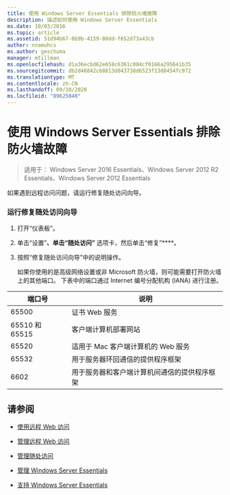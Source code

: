 ```yaml
---
title: 使用 Windows Server Essentials 排除防火墙故障
description: 描述如何使用 Windows Server Essentials
ms.date: 10/03/2016
ms.topic: article
ms.assetid: 51d94b67-8b9b-4159-80dd-f652d73a43cb
author: nnamuhcs
ms.author: geschuma
manager: mtillman
ms.openlocfilehash: d1a36ecbd62e658c6361c004cf0166a295641b35
ms.sourcegitcommit: db2d46842c68813d043738d6523f13d8454fc972
ms.translationtype: MT
ms.contentlocale: zh-CN
ms.lasthandoff: 09/10/2020
ms.locfileid: "89625040"
---
```

# <a name="troubleshoot-your-firewall-in-windows-server-essentials"></a>使用 Windows Server Essentials 排除防火墙故障

>适用于： Windows Server 2016 Essentials、Windows Server 2012 R2 Essentials、Windows Server 2012 Essentials

 如果遇到远程访问问题，请运行修复随处访问向导。

### <a name="to-run-the-repair-anywhere-access-wizard"></a>运行修复随处访问向导

1. 打开“仪表板”。

2. 单击“设置”****、单击“随处访问”**** 选项卡，然后单击“修复”****。

3. 按照“修复随处访问向导”中的说明操作。

   如果你使用的是高级网络设置或非 Microsoft 防火墙，则可能需要打开防火墙上的其他端口。 下表中的端口通过 Internet 编号分配机构 (IANA) 进行注册。

|端口号|说明|
|-----------------|-----------------|
|65500|证书 Web 服务|
|65510 和 65515|客户端计算机部署网站|
|65520|适用于 Mac 客户端计算机的 Web 服务|
|65532|用于服务器环回通信的提供程序框架|
|6602|用于服务器和客户端计算机间通信的提供程序框架|

## <a name="see-also"></a>请参阅

-   [使用远程 Web 访问](../use/Use-Remote-Web-Access-in-Windows-Server-Essentials.md)

-   [管理远程 Web 访问](../manage/Manage-Remote-Web-Access-in-Windows-Server-Essentials.md)

-   [管理随处访问](../manage/Manage-Anywhere-Access-in-Windows-Server-Essentials.md)

-   [管理 Windows Server Essentials](../manage/Manage-Windows-Server-Essentials.md)

-   [支持 Windows Server Essentials](../support/Support-Windows-Server-Essentials.md)

